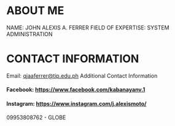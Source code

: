 # ABOUT ME
NAME: JOHN ALEXIS A. FERRER
FIELD OF EXPERTISE: SYSTEM ADMINISTRATION

# CONTACT INFORMATION

Email: qjaaferrer@tip.edu.ph
Additional Contact Information
#### Facebook: https://www.facebook.com/kabanayanv.1
#### Instagram: https://www.instagram.com/j.alexismoto/
09953808762 - GLOBE

